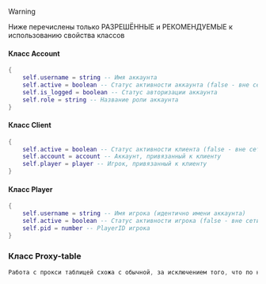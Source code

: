 >[!WARNING]
> Ниже перечислены только РАЗРЕШЁННЫЕ и РЕКОМЕНДУЕМЫЕ к использованию свойства классов
#### Класс Account
```lua
{
    self.username = string -- Имя аккаунта
    self.active = boolean -- Статус активности аккаунта (false - вне сети)
    self.is_logged = boolean -- Статус авторизации аккаунта
    self.role = string -- Название роли аккаунта
}
```

#### Класс Client
```lua
{
    self.active = boolean -- Статус активности клиента (false - вне сети)
    self.account = account -- Аккаунт, привязанный к клиенту
    self.player = player -- Игрок, привязанный к клиенту
}
```

#### Класс Player
```lua
{
    self.username = string -- Имя игрока (идентично имени аккаунта)
    self.active = boolean -- Статус активности игрока (false - вне сети)
    self.pid = number -- PlayerID игрока
}
```

### Класс Proxy-table
```lua
Работа с прокси таблицей схожа с обычной, за исключением того, что по ней нельзя итерировать, но при этом добавлять/удалять/получать значения из неё можно привычным образом
```
